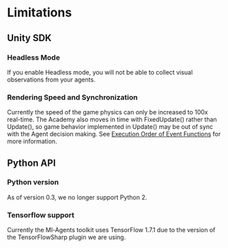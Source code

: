 # Limitations 

## Unity SDK
### Headless Mode
If you enable Headless mode, you will not be able to collect visual 
observations from your agents.

### Rendering Speed and Synchronization
Currently the speed of the game physics can only be increased to 100x 
real-time. The Academy also moves in time with FixedUpdate() rather than 
Update(), so game behavior implemented in Update() may be out of sync with the Agent decision making. See [Execution Order of Event Functions](https://docs.unity3d.com/Manual/ExecutionOrder.html) for more information.

## Python API

### Python version
As of version 0.3, we no longer support Python 2. 

### Tensorflow support
Currently the Ml-Agents toolkit uses TensorFlow 1.7.1 due to the version of the TensorFlowSharp plugin we are using. 